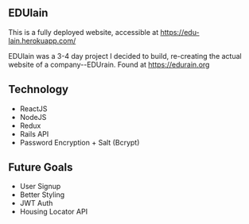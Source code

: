 EDUlain
-------
This is a fully deployed website, accessible at https://edu-lain.herokuapp.com/

EDUlain was a 3-4 day project I decided to build, re-creating the actual website of a company--EDUrain. Found at https://edurain.org

Technology
----------
  - ReactJS
  - NodeJS
  - Redux
  - Rails API
  - Password Encryption + Salt (Bcrypt)
  
Future Goals
------------
   - User Signup
   - Better Styling
   - JWT Auth
   - Housing Locator API
